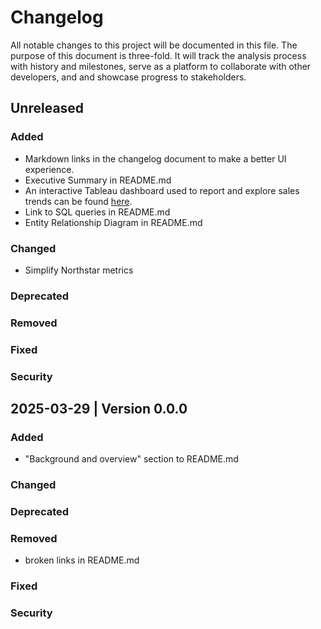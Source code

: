 # Changelog
All notable changes to this project will be documented in this file. The purpose of this document is three-fold. It will track the analysis process with history and milestones, serve as a platform to collaborate with other developers, and and showcase progress to stakeholders.

## Unreleased

### Added
- Markdown links in the changelog document to make a better UI experience.
- Executive Summary in README.md
- An interactive Tableau dashboard used to report and explore sales trends can be found [here](link).<br>
- Link to SQL queries in README.md
- Entity Relationship Diagram in README.md
### Changed
- Simplify Northstar metrics
### Deprecated
### Removed
### Fixed
### Security

## 2025-03-29 | Version 0.0.0 
### Added
- "Background and overview" section to README.md
### Changed
### Deprecated
### Removed
- broken links in README.md
### Fixed
### Security
